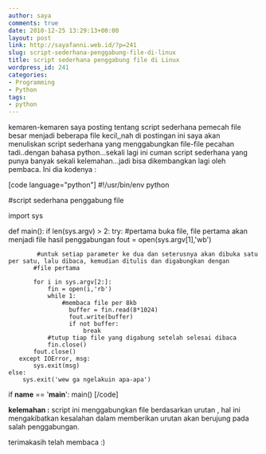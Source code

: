 ```yaml
---
author: saya
comments: true
date: 2010-12-25 13:29:13+00:00
layout: post
link: http://sayafanni.web.id/?p=241
slug: script-sederhana-penggabung-file-di-linux
title: script sederhana penggabung file di Linux
wordpress_id: 241
categories:
- Programming
- Python
tags:
- python
---
```


kemaren-kemaren saya posting tentang script sederhana pemecah file besar menjadi beberapa file kecil,,nah di postingan ini saya akan menuliskan script sederhana yang menggabungkan file-file pecahan tadi..dengan bahasa python...sekali lagi ini cuman script sederhana yang punya banyak sekali kelemahan...jadi bisa dikembangkan lagi oleh pembaca. Ini dia kodenya :
<!-- more -->
[code language="python"]
#!/usr/bin/env python

#script sederhana penggabung file

import sys

def main():
    if len(sys.argv) &gt; 2:
        try:
            #pertama buka file, file pertama akan menjadi file hasil penggabungan
            fout = open(sys.argv[1],'wb')

            #untuk setiap parameter ke dua dan seterusnya akan dibuka satu per satu, lalu dibaca, kemudian ditulis dan digabungkan dengan
           #file pertama

           for i in sys.argv[2:]:
               fin = open(i,'rb')
               while 1:
                   #membaca file per 8kb
                     buffer = fin.read(8*1024)
                     fout.write(buffer)
                     if not buffer:
                         break
               #tutup tiap file yang digabung setelah selesai dibaca
               fin.close()
           fout.close()
       except IOError, msg:
           sys.exit(msg)
    else:
        sys.exit('wew ga ngelakuin apa-apa')

if __name__ == '__main__':
    main()
[/code]

**kelemahan :**
script ini menggabungkan file berdasarkan urutan , hal ini mengakibatkan kesalahan dalam memberikan urutan akan berujung pada salah penggabungan.

terimakasih telah membaca :)

